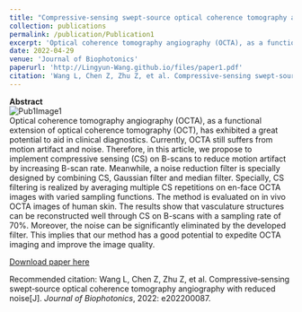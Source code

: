 ```yaml
---
title: "Compressive‐sensing swept‐source optical coherence tomography angiography with reduced noise"
collection: publications
permalink: /publication/Publication1
excerpt: 'Optical coherence tomography angiography (OCTA), as a functional extension of optical coherence tomography (OCT), has exhibited a great potential to aid in clinical diagnostics. Currently, OCTA still suffers from motion artifact and noise. Therefore, in this article, we propose to implement compressive sensing (CS) on B-scans to reduce motion artifact by increasing B-scan rate. Meanwhile, a noise reduction filter is specially designed by combining CS, Gaussian filter and median filter. Specially, CS filtering is realized by averaging multiple CS repetitions on en-face OCTA images with varied sampling functions. The method is evaluated on in vivo OCTA images of human skin. The results show that vasculature structures can be reconstructed well through CS on B-scans with a sampling rate of 70%. Moreover, the noise can be significantly eliminated by the developed filter. This implies that our method has a good potential to expedite OCTA imaging and improve the image quality.'
date: 2022-04-29
venue: 'Journal of Biophotonics'
paperurl: 'http://Lingyun-Wang.github.io/files/paper1.pdf'
citation: 'Wang L, Chen Z, Zhu Z, et al. Compressive‐sensing swept‐source optical coherence tomography angiography with reduced noise\[J]. *Journal of Biophotonics*, 2022: e202200087.'
---
```


**Abstract**  
![Pub1Image1](http://Lingyun-Wang.github.io/images/Pub1Image1.png)  
Optical coherence tomography angiography (OCTA), as a functional extension of optical coherence tomography (OCT), has exhibited a great potential to aid in clinical diagnostics. Currently, OCTA still suffers from motion artifact and noise. Therefore, in this article, we propose to implement compressive sensing (CS) on B-scans to reduce motion artifact by increasing B-scan rate. Meanwhile, a noise reduction filter is specially designed by combining CS, Gaussian filter and median filter. Specially, CS filtering is realized by averaging multiple CS repetitions on en-face OCTA images with varied sampling functions. The method is evaluated on in vivo OCTA images of human skin. The results show that vasculature structures can be reconstructed well through CS on B-scans with a sampling rate of 70%. Moreover, the noise can be significantly eliminated by the developed filter. This implies that our method has a good potential to expedite OCTA imaging and improve the image quality.


[Download paper here](http://Lingyun-Wang.github.io/files/paper1.pdf)

Recommended citation: Wang L, Chen Z, Zhu Z, et al. Compressive‐sensing swept‐source optical coherence tomography angiography with reduced noise\[J]. *Journal of Biophotonics*, 2022: e202200087.
